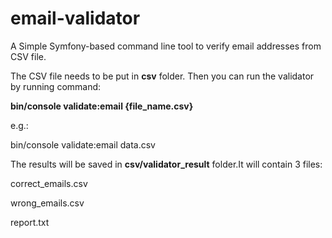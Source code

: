 # email-validator

A Simple Symfony-based command line tool to verify email addresses from CSV file.

The CSV file needs to be put in __csv__ folder. Then you can run the validator by running command: 

**bin/console validate:email {file_name.csv}**

e.g.:

bin/console validate:email data.csv

The results will be saved in __csv/validator_result__ folder.It will contain 3 files:

correct_emails.csv

wrong_emails.csv

report.txt
